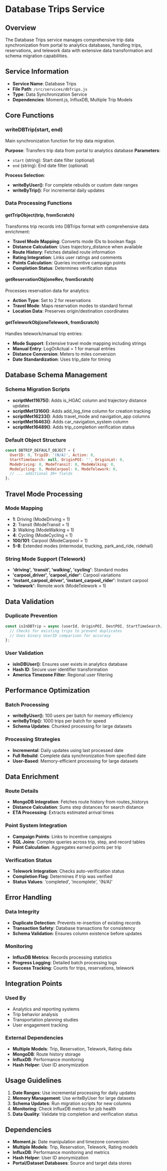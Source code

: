 # Database Trips Service

## Overview

The Database Trips service manages comprehensive trip data synchronization from portal to analytics databases, handling trips, reservations, and telework data with extensive data transformation and schema migration capabilities.

## Service Information

- **Service Name**: Database Trips
- **File Path**: `/src/services/dbTrips.js`
- **Type**: Data Synchronization Service
- **Dependencies**: Moment.js, InfluxDB, Multiple Trip Models

## Core Functions

### writeDBTrip(start, end)

Main synchronization function for trip data migration.

**Purpose**: Transfers trip data from portal to analytics database
**Parameters**:
- `start` (string): Start date filter (optional)
- `end` (string): End date filter (optional)

**Process Selection**:
- **writeByUser()**: For complete rebuilds or custom date ranges
- **writeByTrip()**: For incremental daily updates

### Data Processing Functions

#### getTripObject(trip, fromScratch)
Transforms trip records into DBTrips format with comprehensive data enrichment:
- **Travel Mode Mapping**: Converts mode IDs to boolean flags
- **Distance Calculation**: Uses trajectory_distance when available
- **Route History**: Fetches detailed route information
- **Rating Integration**: Links user ratings and comments
- **Points Calculation**: Queries incentive campaign points
- **Completion Status**: Determines verification status

#### getReservationObj(oneRev, fromScratch)
Processes reservation data for analytics:
- **Action Type**: Set to 2 for reservations
- **Travel Mode**: Maps reservation modes to standard format
- **Location Data**: Preserves origin/destination coordinates

#### getTeleworkObj(oneTelework, fromScratch)
Handles telework/manual trip entries:
- **Mode Support**: Extensive travel mode mapping including strings
- **Manual Entry**: LogOrActual = 1 for manual entries
- **Distance Conversion**: Meters to miles conversion
- **Date Standardization**: Uses trip_date for timing

## Database Schema Management

### Schema Migration Scripts
- **scriptMet11675()**: Adds is_HGAC column and trajectory distance updates
- **scriptMet13160()**: Adds add_log_time column for creation tracking
- **scriptMet16233()**: Adds travel_mode and navigation_app columns
- **scriptMet16463()**: Adds car_navigation_system column
- **scriptMet16489()**: Adds trip_completion verification status

### Default Object Structure
```javascript
const DBTRIP_DEFAULT_OBJECT = {
  UserID: 0, TripID: '(N/A)', Action: 0,
  StartTimeSearch: null, OriginPOI: '', OriginLat: 0,
  ModeDriving: 0, ModeTransit: 0, ModeWalking: 0,
  ModeCycling: 0, ModeCarpool: 0, ModeTelework: 0,
  // ... additional 30+ fields
};
```

## Travel Mode Processing

### Mode Mapping
- **1**: Driving (ModeDriving = 1)
- **2**: Transit (ModeTransit = 1)
- **3**: Walking (ModeWalking = 1)
- **4**: Cycling (ModeCycling = 1)
- **100/101**: Carpool (ModeCarpool = 1)
- **5-8**: Extended modes (intermodal, trucking, park_and_ride, ridehail)

### String Mode Support (Telework)
- **'driving', 'transit', 'walking', 'cycling'**: Standard modes
- **'carpool_driver', 'carpool_rider'**: Carpool variations
- **'instant_carpool_driver', 'instant_carpool_rider'**: Instant carpool
- **'telework'**: Remote work (ModeTelework = 1)

## Data Validation

### Duplicate Prevention
```javascript
const isInDBTrip = async (userId, OriginPOI, DestPOI, StartTimeSearch, StartTimeSchedule) => {
  // Checks for existing trips to prevent duplicates
  // Uses binary UserID comparison for accuracy
};
```

### User Validation
- **isInDBUser()**: Ensures user exists in analytics database
- **Hash ID**: Secure user identifier transformation
- **America Timezone Filter**: Regional user filtering

## Performance Optimization

### Batch Processing
- **writeByUser()**: 100 users per batch for memory efficiency
- **writeByTrip()**: 1000 trips per batch for speed
- **Schema Updates**: Chunked processing for large datasets

### Processing Strategies
- **Incremental**: Daily updates using last processed date
- **Full Rebuild**: Complete data synchronization from specified date
- **User-Based**: Memory-efficient processing for large datasets

## Data Enrichment

### Route Details
- **MongoDB Integration**: Fetches route history from routes_historys
- **Distance Calculation**: Sums step distances for search distance
- **ETA Processing**: Extracts estimated arrival times

### Point System Integration
- **Campaign Points**: Links to incentive campaigns
- **SQL Joins**: Complex queries across trip, step, and record tables
- **Point Calculation**: Aggregates earned points per trip

### Verification Status
- **Telework Integration**: Checks auto-verification status
- **Completion Flag**: Determines if trip was verified
- **Status Values**: 'completed', 'incomplete', '(N/A)'

## Error Handling

### Data Integrity
- **Duplicate Detection**: Prevents re-insertion of existing records
- **Transaction Safety**: Database transactions for consistency
- **Schema Validation**: Ensures column existence before updates

### Monitoring
- **InfluxDB Metrics**: Records processing statistics
- **Progress Logging**: Detailed batch processing logs
- **Success Tracking**: Counts for trips, reservations, telework

## Integration Points

### Used By
- Analytics and reporting systems
- Trip behavior analysis
- Transportation planning studies
- User engagement tracking

### External Dependencies
- **Multiple Models**: Trip, Reservation, Telework, Rating data
- **MongoDB**: Route history storage
- **InfluxDB**: Performance monitoring
- **Hash Helper**: User ID anonymization

## Usage Guidelines

1. **Date Ranges**: Use incremental processing for daily updates
2. **Memory Management**: Use writeByUser for large datasets
3. **Schema Updates**: Run migration scripts for new columns
4. **Monitoring**: Check InfluxDB metrics for job health
5. **Data Quality**: Validate trip completion and verification status

## Dependencies

- **Moment.js**: Date manipulation and timezone conversion
- **Multiple Models**: Trip, Reservation, Telework, Rating models
- **InfluxDB**: Performance monitoring and metrics
- **Hash Helper**: User ID anonymization
- **Portal/Dataset Databases**: Source and target data stores